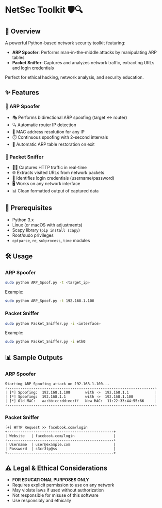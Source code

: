 # NetSec Toolkit 🛡️🔍

## 🌟 Overview

A powerful Python-based network security toolkit featuring:
- **ARP Spoofer**: Performs man-in-the-middle attacks by manipulating ARP tables
- **Packet Sniffer**: Captures and analyzes network traffic, extracting URLs and login credentials

Perfect for ethical hacking, network analysis, and security education.

## ✨ Features

### 🔄 ARP Spoofer
- 🎭 Performs bidirectional ARP spoofing (target ↔ router)
- 🔍 Automatic router IP detection
- 📡 MAC address resolution for any IP
- ⏱️ Continuous spoofing with 2-second intervals
- 🔄 Automatic ARP table restoration on exit

### 📡 Packet Sniffer
- 🕵️‍♂️ Captures HTTP traffic in real-time
- 🌐 Extracts visited URLs from network packets
- 🔑 Identifies login credentials (username/password)
- 🖥️ Works on any network interface
- 📊 Clean formatted output of captured data

## 🚀 Prerequisites

- Python 3.x
- Linux (or macOS with adjustments)
- Scapy library (`pip install scapy`)
- Root/sudo privileges
- `optparse`, `re`, `subprocess`, `time` modules

## 🛠️ Usage

### ARP Spoofer
```bash
sudo python ARP_Spoof.py -t <target_ip>
```
Example:
```bash
sudo python ARP_Spoof.py -t 192.168.1.100
```

### Packet Sniffer
```bash
sudo python Packet_Sniffer.py -i <interface>
```
Example:
```bash
sudo python Packet_Sniffer.py -i eth0
```

## 📊 Sample Outputs

### ARP Spoofer
```
Starting ARP Spoofing attack on 192.168.1.100...
+--------------------------------------------------------------------+
| [*] Spoofing:  192.168.1.100       with ->  192.168.1.1            |
| [*] Spoofing:  192.168.1.1         with ->  192.168.1.100          |
| [*] Old MAC:   aa:bb:cc:dd:ee:ff   New MAC:  11:22:33:44:55:66     |
+--------------------------------------------------------------------+
```


### Packet Sniffer
```
[+] HTTP Request >> facebook.com/login
+-------------------------------------------------+
| Website   | facebook.com/login                  |
+-------------------------------------------------+
| Username  | user@example.com                    |
| Password  | s3cr3tp@ss                          |
+-------------------------------------------------+
```


## ⚠️ Legal & Ethical Considerations

- **FOR EDUCATIONAL PURPOSES ONLY**
- Requires explicit permission to use on any network
- May violate laws if used without authorization
- Not responsible for misuse of this software
- Use responsibly and ethically

